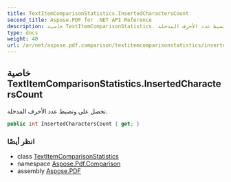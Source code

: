 ```yaml
---
title: TextItemComparisonStatistics.InsertedCharactersCount
second_title: Aspose.PDF for .NET API Reference
description: خاصية TextItemComparisonStatistics. تحصل على وتضبط عدد الأحرف المدخلة
type: docs
weight: 40
url: /ar/net/aspose.pdf.comparison/textitemcomparisonstatistics/insertedcharacterscount/
---
```

## خاصية TextItemComparisonStatistics.InsertedCharactersCount

تحصل على وتضبط عدد الأحرف المدخلة.

```csharp
public int InsertedCharactersCount { get; }
```

### انظر أيضًا

* class [TextItemComparisonStatistics](../)
* namespace [Aspose.Pdf.Comparison](../../../aspose.pdf.comparison/)
* assembly [Aspose.PDF](../../../)